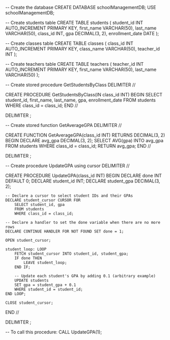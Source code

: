 -- Create the database
CREATE DATABASE schoolManagementDB;
USE schoolManagementDB;

-- Create students table
CREATE TABLE students (
    student_id INT AUTO_INCREMENT PRIMARY KEY,
    first_name VARCHAR(50),
    last_name VARCHAR(50),
    class_id INT,
    gpa DECIMAL(3, 2),
    enrollment_date DATE
);

-- Create classes table
CREATE TABLE classes (
    class_id INT AUTO_INCREMENT PRIMARY KEY,
    class_name VARCHAR(50),
    teacher_id INT
);

-- Create teachers table
CREATE TABLE teachers (
    teacher_id INT AUTO_INCREMENT PRIMARY KEY,
    first_name VARCHAR(50),
    last_name VARCHAR(50)
);

-- Create stored procedure GetStudentsByClass
DELIMITER //

CREATE PROCEDURE GetStudentsByClass(IN class_id INT)
BEGIN
    SELECT 
        student_id, first_name, last_name, gpa, enrollment_date 
    FROM 
        students 
    WHERE 
        class_id = class_id;
END //

DELIMITER ;

-- Create stored function GetAverageGPA
DELIMITER //

CREATE FUNCTION GetAverageGPA(class_id INT) RETURNS DECIMAL(3, 2)
BEGIN
    DECLARE avg_gpa DECIMAL(3, 2);
    SELECT AVG(gpa) INTO avg_gpa
    FROM students
    WHERE class_id = class_id;
    RETURN avg_gpa;
END //

DELIMITER ;

-- Create procedure UpdateGPA using cursor
DELIMITER //

CREATE PROCEDURE UpdateGPA(class_id INT)
BEGIN
    DECLARE done INT DEFAULT 0;
    DECLARE student_id INT;
    DECLARE student_gpa DECIMAL(3, 2);

    -- Declare a cursor to select student IDs and their GPAs
    DECLARE student_cursor CURSOR FOR 
        SELECT student_id, gpa 
        FROM students 
        WHERE class_id = class_id;

    -- Declare a handler to set the done variable when there are no more rows
    DECLARE CONTINUE HANDLER FOR NOT FOUND SET done = 1;

    OPEN student_cursor;

    student_loop: LOOP
        FETCH student_cursor INTO student_id, student_gpa;
        IF done THEN
            LEAVE student_loop;
        END IF;

        -- Update each student's GPA by adding 0.1 (arbitrary example)
        UPDATE students 
        SET gpa = student_gpa + 0.1 
        WHERE student_id = student_id;
    END LOOP;

    CLOSE student_cursor;
END //

DELIMITER ;

-- To call this procedure:
CALL UpdateGPA(1);

